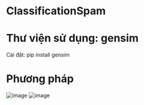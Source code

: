 # ClassificationSpam

# Thư viện sử dụng: gensim
Cài đặt: pip install gensim

# Phương pháp
![image](https://user-images.githubusercontent.com/57493825/119007472-75203500-b9bb-11eb-8cf0-da91cd81a988.png)
![image](https://user-images.githubusercontent.com/57493825/119007549-8406e780-b9bb-11eb-957b-7d200a7201f3.png)
